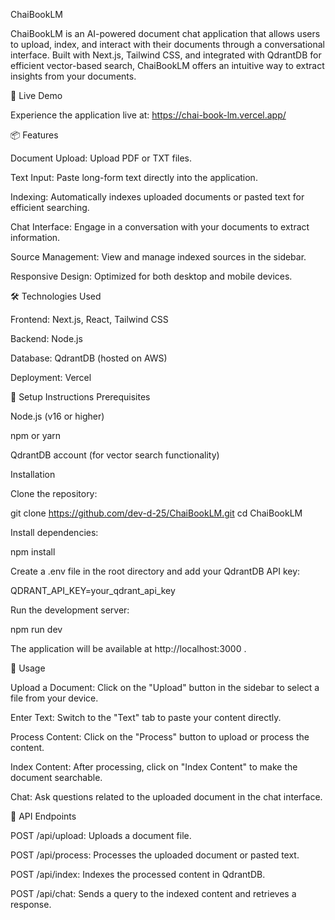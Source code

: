 ChaiBookLM

ChaiBookLM is an AI-powered document chat application that allows users to upload, index, and interact with their documents through a conversational interface. Built with Next.js, Tailwind CSS, and integrated with QdrantDB for efficient vector-based search, ChaiBookLM offers an intuitive way to extract insights from your documents.

🚀 Live Demo

Experience the application live at: https://chai-book-lm.vercel.app/

📦 Features

Document Upload: Upload PDF or TXT files.

Text Input: Paste long-form text directly into the application.

Indexing: Automatically indexes uploaded documents or pasted text for efficient searching.

Chat Interface: Engage in a conversation with your documents to extract information.

Source Management: View and manage indexed sources in the sidebar.

Responsive Design: Optimized for both desktop and mobile devices.

🛠️ Technologies Used

Frontend: Next.js, React, Tailwind CSS

Backend: Node.js

Database: QdrantDB (hosted on AWS)

Deployment: Vercel

🔧 Setup Instructions
Prerequisites

Node.js (v16 or higher)

npm or yarn

QdrantDB account (for vector search functionality)

Installation

Clone the repository:

git clone https://github.com/dev-d-25/ChaiBookLM.git
cd ChaiBookLM


Install dependencies:

npm install


Create a .env file in the root directory and add your QdrantDB API key:

QDRANT_API_KEY=your_qdrant_api_key


Run the development server:

npm run dev


The application will be available at http://localhost:3000
.

🧪 Usage

Upload a Document: Click on the "Upload" button in the sidebar to select a file from your device.

Enter Text: Switch to the "Text" tab to paste your content directly.

Process Content: Click on the "Process" button to upload or process the content.

Index Content: After processing, click on "Index Content" to make the document searchable.

Chat: Ask questions related to the uploaded document in the chat interface.

📄 API Endpoints

POST /api/upload: Uploads a document file.

POST /api/process: Processes the uploaded document or pasted text.

POST /api/index: Indexes the processed content in QdrantDB.

POST /api/chat: Sends a query to the indexed content and retrieves a response.
